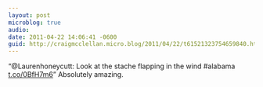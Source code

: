 ```yaml
---
layout: post
microblog: true
audio: 
date: 2011-04-22 14:06:41 -0600
guid: http://craigmcclellan.micro.blog/2011/04/22/t61521323754659840.html
---
```

“@Laurenhoneycutt: Look at the stache flapping in the wind 
#alabama [t.co/0BfH7m6](http://t.co/0BfH7m6)” Absolutely amazing.
